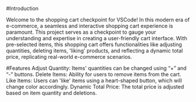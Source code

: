 #Introduction

Welcome to the shopping cart checkpoint for VSCode! In this modern era of e-commerce, a seamless and interactive shopping cart experience is paramount. This project serves as a checkpoint to gauge your understanding and expertise in creating a user-friendly cart interface. With pre-selected items, this shopping cart offers functionalities like adjusting quantities, deleting items, 'liking' products, and reflecting a dynamic total price, replicating real-world e-commerce scenarios.

#Features
Adjust Quantity: Items' quantities can be changed using “+” and “-” buttons.
Delete Items: Ability for users to remove items from the cart.
Like Items: Users can 'like' items using a heart-shaped button, which will change color accordingly.
Dynamic Total Price: The total price is adjusted based on item quantity and deletions.